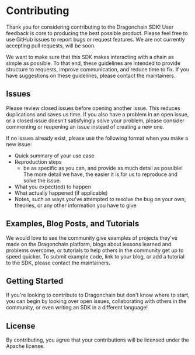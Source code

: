 # Contributing

Thank you for considering contributing to the Dragonchain SDK! User feedback is core to producing the best possible product. Please feel free to use GitHub issues to report bugs or request features. We are not currently accepting pull requests, will be soon.

We want to make sure that this SDK makes interacting with a chain as simple as possible. To that end, these guidelines are intended to provide structure to requests, improve communication, and reduce time to fix. If you have suggestions on these guidelines, please contact the maintainers.

## Issues

Please review closed issues before opening another issue. This reduces duplications and saves us time. If you also have a problem in an open issue, or a closed issue doesn't satisfyingly solve your problem, please consider commenting or reopening an issue instead of creating a new one.

If no issues already exist, please use the following format when you make a new issue:

* Quick summary of your use case
* Reproduction steps
  * be as specific as you can, and provide as much detail as possible! The more detail we have, the easier it is for us to reproduce and solve the issue.
* What you expect(ed) to happen
* What actually happened (if applicable)
* Notes, such as ways you've attempted to resolve the bug on your own, theories, or any other information you have to give

## Examples, Blog Posts, and Tutorials

We would love to see the community give examples of projects they've made on the Dragonchain platform, blogs about lessons learned and problems overcome, or tutorials to help others in the community get up to speed quicker. To submit example code, link to your blog, or add a tutorial to the SDK, please contact the maintainers.

## Getting Started

If you're looking to contribute to Dragonchain but don't know where to start, you can begin by looking over open issues, collaborating with others in the community, or even writing an SDK in a different language!

## License

By contributing, you agree that your contributions will be licensed under the Apache license.